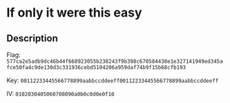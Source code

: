# If only it were this easy

## Description

Flag: `577ca2e5adb9dc46b44f668923055b238243f9b398c670584430e1e327141949ed345afce50fa4c9de130d3c331936cebd5104206a959daf74b9f15b68cfb193`

Key: `00112233445566778899aabbccddeeff00112233445566778899aabbccddeeff`

IV: `0102030405060708090a0b0c0d0e0f10`

